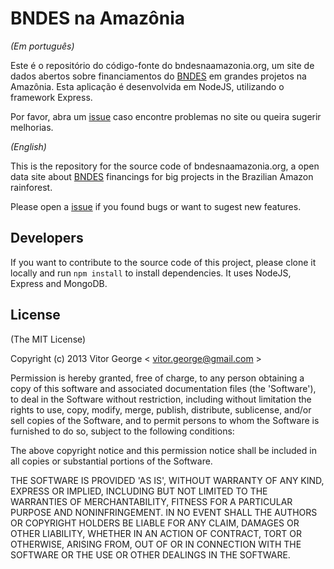 # BNDES na Amazônia

*(Em português)*

Este é o repositório do código-fonte do bndesnaamazonia.org, um site de dados abertos sobre financiamentos do [BNDES](www.bndes.gov.br) em grandes projetos na Amazônia. Esta aplicação é desenvolvida em NodeJS, utilizando o framework Express. 

Por favor, abra um [issue](https://github.com/oeco/bndes-na-amazonia/issues/new) caso encontre problemas no site ou queira sugerir melhorias.

*(English)*

This is the repository for the source code of bndesnaamazonia.org, a open data site about [BNDES](www.bndes.gov.br) financings for big projects in the Brazilian Amazon rainforest.

Please open a [issue](https://github.com/oeco/bndes-na-amazonia/issues/new) if you found bugs or want to sugest new features.

## Developers

If you want to contribute to the source code of this project, please clone it locally and run `npm install` to install dependencies. It uses NodeJS, Express and MongoDB.

## License
(The MIT License)

Copyright (c) 2013 Vitor George < [vitor.george@gmail.com](mailto:vitor.george@gmail.com) >

Permission is hereby granted, free of charge, to any person obtaining a copy of this software and associated documentation files (the 'Software'), to deal in the Software without restriction, including without limitation the rights to use, copy, modify, merge, publish, distribute, sublicense, and/or sell copies of the Software, and to permit persons to whom the Software is furnished to do so, subject to the following conditions:

The above copyright notice and this permission notice shall be included in all copies or substantial portions of the Software.

THE SOFTWARE IS PROVIDED 'AS IS', WITHOUT WARRANTY OF ANY KIND, EXPRESS OR IMPLIED, INCLUDING BUT NOT LIMITED TO THE WARRANTIES OF MERCHANTABILITY, FITNESS FOR A PARTICULAR PURPOSE AND NONINFRINGEMENT. IN NO EVENT SHALL THE AUTHORS OR COPYRIGHT HOLDERS BE LIABLE FOR ANY CLAIM, DAMAGES OR OTHER LIABILITY, WHETHER IN AN ACTION OF CONTRACT, TORT OR OTHERWISE, ARISING FROM, OUT OF OR IN CONNECTION WITH THE SOFTWARE OR THE USE OR OTHER DEALINGS IN THE SOFTWARE.
